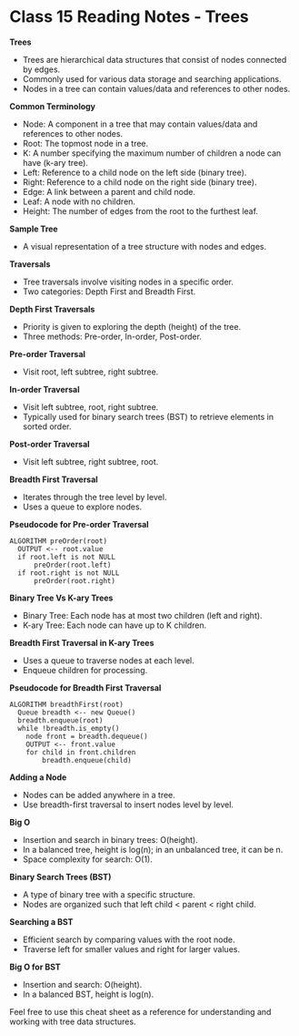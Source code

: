 # Class 15 Reading Notes - Trees

**Trees**
- Trees are hierarchical data structures that consist of nodes connected by edges.
- Commonly used for various data storage and searching applications.
- Nodes in a tree can contain values/data and references to other nodes.

**Common Terminology**
- Node: A component in a tree that may contain values/data and references to other nodes.
- Root: The topmost node in a tree.
- K: A number specifying the maximum number of children a node can have (k-ary tree).
- Left: Reference to a child node on the left side (binary tree).
- Right: Reference to a child node on the right side (binary tree).
- Edge: A link between a parent and child node.
- Leaf: A node with no children.
- Height: The number of edges from the root to the furthest leaf.

**Sample Tree**
- A visual representation of a tree structure with nodes and edges.

**Traversals**
- Tree traversals involve visiting nodes in a specific order.
- Two categories: Depth First and Breadth First.

**Depth First Traversals**
- Priority is given to exploring the depth (height) of the tree.
- Three methods: Pre-order, In-order, Post-order.

**Pre-order Traversal**
- Visit root, left subtree, right subtree.

**In-order Traversal**
- Visit left subtree, root, right subtree.
- Typically used for binary search trees (BST) to retrieve elements in sorted order.

**Post-order Traversal**
- Visit left subtree, right subtree, root.

**Breadth First Traversal**
- Iterates through the tree level by level.
- Uses a queue to explore nodes.

**Pseudocode for Pre-order Traversal**
```
ALGORITHM preOrder(root)
  OUTPUT <-- root.value
  if root.left is not NULL
      preOrder(root.left)
  if root.right is not NULL
      preOrder(root.right)
```

**Binary Tree Vs K-ary Trees**
- Binary Tree: Each node has at most two children (left and right).
- K-ary Tree: Each node can have up to K children.

**Breadth First Traversal in K-ary Trees**
- Uses a queue to traverse nodes at each level.
- Enqueue children for processing.

**Pseudocode for Breadth First Traversal**
```
ALGORITHM breadthFirst(root)
  Queue breadth <-- new Queue()
  breadth.enqueue(root)
  while !breadth.is_empty()
    node front = breadth.dequeue()
    OUTPUT <-- front.value
    for child in front.children
        breadth.enqueue(child)
```

**Adding a Node**
- Nodes can be added anywhere in a tree.
- Use breadth-first traversal to insert nodes level by level.

**Big O**
- Insertion and search in binary trees: O(height).
- In a balanced tree, height is log(n); in an unbalanced tree, it can be n.
- Space complexity for search: O(1).

**Binary Search Trees (BST)**
- A type of binary tree with a specific structure.
- Nodes are organized such that left child < parent < right child.

**Searching a BST**
- Efficient search by comparing values with the root node.
- Traverse left for smaller values and right for larger values.

**Big O for BST**
- Insertion and search: O(height).
- In a balanced BST, height is log(n).

Feel free to use this cheat sheet as a reference for understanding and working with tree data structures.